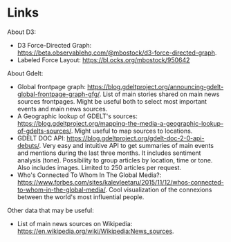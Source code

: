 # Links

About D3:

- D3 Force-Directed Graph: <https://beta.observablehq.com/@mbostock/d3-force-directed-graph>.
- Labeled Force Layout: <https://bl.ocks.org/mbostock/950642>

About Gdelt:

- Global frontpage graph: <https://blog.gdeltproject.org/announcing-gdelt-global-frontpage-graph-gfg/>. List of main stories shared on main news sources frontpages. Might be useful both to select most important events and main news sources.
- A Geographic lookup of GDELT's sources: <https://blog.gdeltproject.org/mapping-the-media-a-geographic-lookup-of-gdelts-sources/>. Might useful to map sources to locations.
- GDELT DOC API: <https://blog.gdeltproject.org/gdelt-doc-2-0-api-debuts/>. Very easy and intuitive API to get summaries of main events and mentions during the last three months. It includes sentiment analysis (tone). Possibility to group articles by location, time or tone. Also includes images. Limited to 250 articles per request.
- Who's Connected To Whom In The Global Media?: <https://www.forbes.com/sites/kalevleetaru/2015/11/12/whos-connected-to-whom-in-the-global-media/>. Cool visualization of the connexions between the world's most influential people.

Other data that may be useful:

- List of main news sources on Wikipedia: <https://en.wikipedia.org/wiki/Wikipedia:News_sources>.
